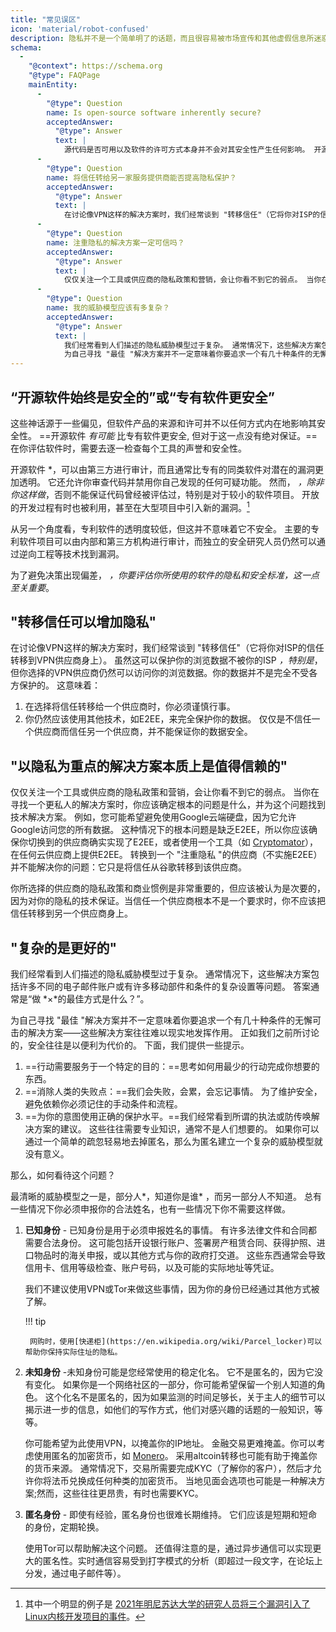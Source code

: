 ```yaml
---
title: "常见误区"
icon: 'material/robot-confused'
description: 隐私并不是一个简单明了的话题，而且很容易被市场宣传和其他虚假信息所迷惑。
schema:
  - 
    "@context": https://schema.org
    "@type": FAQPage
    mainEntity:
      - 
        "@type": Question
        name: Is open-source software inherently secure?
        acceptedAnswer:
          "@type": Answer
          text: |
            源代码是否可用以及软件的许可方式本身并不会对其安全性产生任何影响。 开源软件有可能比专有软件更安全，但不能保证一定如此。 在评估软件时，应逐一查看每个软件的声誉和安全性。
      - 
        "@type": Question
        name: 将信任转给另一家服务提供商能否提高隐私保护？
        acceptedAnswer:
          "@type": Answer
          text: |
            在讨论像VPN这样的解决方案时，我们经常谈到 "转移信任"（它将你对ISP的信任转移到VPN供应商身上）。 虽然这可以保护你的浏览数据不被 ISP 知晓，但你选择的 VPN 供应商仍然可以访问你的浏览数据。你的数据并不是全方位保护的。
      - 
        "@type": Question
        name: 注重隐私的解决方案一定可信吗？
        acceptedAnswer:
          "@type": Answer
          text: |
            仅仅关注一个工具或供应商的隐私政策和营销，会让你看不到它的弱点。 当你在寻找一个更私人的解决方案时，你应该确定根本的问题是什么，并为这个问题找到技术解决方案。 例如，您可能希望避免使用Google云端硬盘，因为它允许Google访问您的所有数据。 这种情况下的根本问题是缺乏端对端加密，所以你应该确保你切换到的供应商确实实现了端对端加密，或者使用一个工具（如 Cryptomator），在任何云供应商上使用端对端加密。 转换到一个 "注重隐私 "的供应商（不实施E2EE）并不能解决你的问题：它只是将信任从谷歌转移到该供应商。
      - 
        "@type": Question
        name: 我的威胁模型应该有多复杂？
        acceptedAnswer:
          "@type": Answer
          text: |
            我们经常看到人们描述的隐私威胁模型过于复杂。 通常情况下，这些解决方案包括许多不同的电子邮件账户或有许多移动部件和条件的复杂设置等问题。 答案的问题通常是“达到 × 的最佳方式是什么？”。
            为自己寻找 "最佳 "解决方案并不一定意味着你要追求一个有几十种条件的无懈可击的解决方案——这些解决方案往往难以现实地发挥作用。 正如我们之前所讨论的，安全往往是以便利为代价的。
---
```


## “开源软件始终是安全的”或“专有软件更安全”

这些神话源于一些偏见，但软件产品的来源和许可并不以任何方式内在地影响其安全性。 ==开源软件 *有可能* 比专有软件更安全, 但对于这一点没有绝对保证。== 在你评估软件时，需要去逐一检查每个工具的声誉和安全性。

</em> 开源软件 *，可以由第三方进行审计，而且通常比专有的同类软件对潜在的漏洞更加透明。 它还允许你审查代码并禁用你自己发现的任何可疑功能。 然而， *，除非你这样做*，否则不能保证代码曾经被评估过，特别是对于较小的软件项目。 开放的开发过程有时也被利用，甚至在大型项目中引入新的漏洞。[^1]</p>

从另一个角度看，专利软件的透明度较低，但这并不意味着它不安全。 主要的专利软件项目可以由内部和第三方机构进行审计，而独立的安全研究人员仍然可以通过逆向工程等技术找到漏洞。

为了避免决策出现偏差， *，你要评估你所使用的软件的隐私和安全标准，这一点至关重要*。

## "转移信任可以增加隐私"

在讨论像VPN这样的解决方案时，我们经常谈到 "转移信任"（它将你对ISP的信任转移到VPN供应商身上）。 虽然这可以保护你的浏览数据不被你的ISP *，特别是*，但你选择的VPN供应商仍然可以访问你的浏览数据。你的数据并不是完全不受各方保护的。 这意味着：

1. 在选择将信任转移给一个供应商时，你必须谨慎行事。
2. 你仍然应该使用其他技术，如E2EE，来完全保护你的数据。 仅仅是不信任一个供应商而信任另一个供应商，并不能保证你的数据安全。

## "以隐私为重点的解决方案本质上是值得信赖的"

仅仅关注一个工具或供应商的隐私政策和营销，会让你看不到它的弱点。 当你在寻找一个更私人的解决方案时，你应该确定根本的问题是什么，并为这个问题找到技术解决方案。 例如，您可能希望避免使用Google云端硬盘，因为它允许Google访问您的所有数据。 这种情况下的根本问题是缺乏E2EE，所以你应该确保你切换到的供应商确实实现了E2EE，或者使用一个工具（如 [Cryptomator](../encryption.md#cryptomator-cloud)），在任何云供应商上提供E2EE。 转换到一个 "注重隐私 "的供应商（不实施E2EE）并不能解决你的问题：它只是将信任从谷歌转移到该供应商。

你所选择的供应商的隐私政策和商业惯例是非常重要的，但应该被认为是次要的，因为对你的隐私的技术保证。当信任一个供应商根本不是一个要求时，你不应该把信任转移到另一个供应商身上。

## "复杂的是更好的"

我们经常看到人们描述的隐私威胁模型过于复杂。 通常情况下，这些解决方案包括许多不同的电子邮件账户或有许多移动部件和条件的复杂设置等问题。 答案通常是“做 *×*的最佳方式是什么？”。

为自己寻找 "最佳 "解决方案并不一定意味着你要追求一个有几十种条件的无懈可击的解决方案——这些解决方案往往难以现实地发挥作用。 正如我们之前所讨论的，安全往往是以便利为代价的。 下面，我们提供一些提示。

1. ==行动需要服务于一个特定的目的：==思考如何用最少的行动完成你想要的东西。
2. ==消除人类的失败点：==我们会失败，会累，会忘记事情。 为了维护安全，避免依赖你必须记住的手动条件和流程。
3. ==为你的意图使用正确的保护水平。==我们经常看到所谓的执法或防传唤解决方案的建议。 这些往往需要专业知识，通常不是人们想要的。 如果你可以通过一个简单的疏忽轻易地去掉匿名，那么为匿名建立一个复杂的威胁模型就没有意义。

那么，如何看待这个问题？

最清晰的威胁模型之一是，部分人*，知道你是谁* ，而另一部分人不知道。 总有一些情况下你必须申报你的合法姓名，也有一些情况下你不需要这样做。

1. **已知身份** - 已知身份是用于必须申报姓名的事情。 有许多法律文件和合同都需要合法身份。 这可能包括开设银行账户、签署房产租赁合同、获得护照、进口物品时的海关申报，或以其他方式与你的政府打交道。 这些东西通常会导致信用卡、信用等级检查、账户号码，以及可能的实际地址等凭证。

    我们不建议使用VPN或Tor来做这些事情，因为你的身份已经通过其他方式被了解。

    !!! tip
   
        网购时，使用[快递柜](https://en.wikipedia.org/wiki/Parcel_locker)可以帮助你保持实际住址的隐私。

2. **未知身份** -未知身份可能是您经常使用的稳定化名。 它不是匿名的，因为它没有变化。 如果你是一个网络社区的一部分，你可能希望保留一个别人知道的角色。 这个化名不是匿名的，因为如果监测的时间足够长，关于主人的细节可以揭示进一步的信息，如他们的写作方式，他们对感兴趣的话题的一般知识，等等。

    你可能希望为此使用VPN，以掩盖你的IP地址。 金融交易更难掩盖。你可以考虑使用匿名的加密货币，如 [Monero](https://www.getmonero.org/)。 采用altcoin转移也可能有助于掩盖你的货币来源。 通常情况下，交易所需要完成KYC（了解你的客户），然后才允许你将法币兑换成任何种类的加密货币。 当地见面会选项也可能是一种解决方案;然而，这些往往更昂贵，有时也需要KYC。

3. **匿名身份** - 即使有经验，匿名身份也很难长期维持。 它们应该是短期和短命的身份，定期轮换。

    使用Tor可以帮助解决这个问题。 还值得注意的是，通过异步通信可以实现更大的匿名性。实时通信容易受到打字模式的分析（即超过一段文字，在论坛上分发，通过电子邮件等）。

[^1]: 其中一个明显的例子是 [2021年明尼苏达大学的研究人员将三个漏洞引入了Linux内核开发项目的事件](https://cse.umn.edu/cs/linux-incident)。
